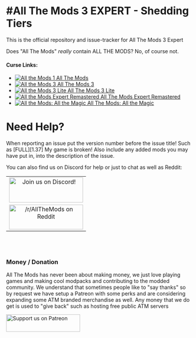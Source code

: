
#All The Mods 3 EXPERT - Shedding Tiers
======
This is the official repository and issue-tracker for All The Mods 3 Expert
  
Does "All The Mods" *really* contain ALL THE MODS? No, of course not.
  
#### Curse Links: 
+ [![All the Mods 1](http://cf.way2muchnoise.eu/242462.svg "ATM1") All The Mods](https://mods.curse.com/modpacks/minecraft/242462-all-the-mods)  
+ [![All the Mods 3](http://cf.way2muchnoise.eu/269708.svg "ATM3") All The Mods 3](https://mods.curse.com/modpacks/minecraft/269708-all-the-mods-3)  
+ [![All the Mods 3 Lite](http://cf.way2muchnoise.eu/274129.svg "ATM3: Lite") All The Mods 3 Lite](https://minecraft.curseforge.com/projects/atm-3-lite)  
+ [![All the Mods Expert Remastered](http://cf.way2muchnoise.eu/274849.svg "ATMER") All The Mods Expert Remastered](https://mods.curse.com/modpacks/minecraft/252034-all-the-mods-expert)  
+ [![All the Mods: All the Magic](http://cf.way2muchnoise.eu/310346.svg "ATM: All the Magic") All The Mods: All the Magic](https://www.curseforge.com/minecraft/modpacks/atm-all-the-magic)

Need Help?
======
When reporting an issue put the version number before the issue title! Such as [FULL][1.37] My game is broken! Also include any added mods you may have put in, into the description of the issue. 
 
You can also find us on Discord for help or just to chat as well as Reddit:   
  
|              |
|:------------:|
|<a href="https://discordapp.com/invite/rbSZNDQ"><img src="https://discordapp.com/assets/fc0b01fe10a0b8c602fb0106d8189d9b.png" alt="Join us on Discord!"  width="200" height="68"></a>|
|<a href="https://www.reddit.com/r/allthemods"><img src="https://www.redditstatic.com/about/assets/reddit-logo.png" alt="/r/AllTheMods on Reddit"  width="200" height="67"></a>|
<br>
<br>

### Money / Donation

All The Mods has never been about making money, we just love playing games and making cool modpacks and contributing to the modded community. We understand that sometimes people like to "say thanks" so by request we have setup a Patreon with some perks and are considering expanding some ATM branded merchandise as well. Any money that we do get is used to "give back" such as hosting free public ATM servers   

<a href="https://www.patreon.com/allthemods">
	<img src="https://c5.patreon.com/external/logo/become_a_patron_button.png" alt="Support us on Patreon"  width="200" height="47">
</a>  

